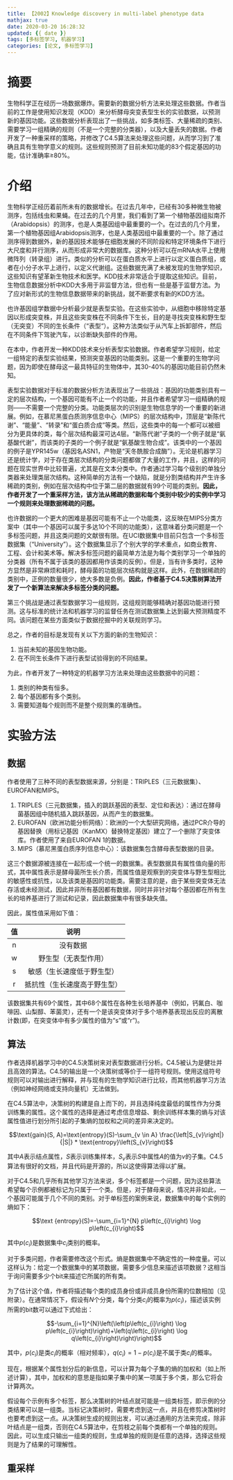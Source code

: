 ```yaml
---
title: 【2002】Knowledge discovery in multi-label phenotype data
mathjax: true
date: 2020-03-20 16:28:32
updated: {{ date }}
tags: [多标签学习, 机器学习]
categories: [论文, 多标签学习]
---
```


# 摘要

生物科学正在经历一场数据爆炸。需要新的数据分析方法来处理这些数据。作者当前的工作是使用知识发现（KDD）来分析酵母突变表型生长的实验数据，以预测新的基因功能。这些数据分析表现出了一些挑战，如多类标签、大量稀疏的类别、需要学习一组精确的规则（不是一个完整的分类器），以及大量丢失的数据。作者开发了一种重采样的策略，并修改了C4.5算法来处理这些问题，从而学习到了准确且具有生物学意义的规则。这些规则预测了目前未知功能的83个假定基因的功能，估计准确率≥80%。

# 介绍

生物科学正经历着前所未有的数据增长。在过去几年中，已经有30多种微生物被测序，包括线虫和果蝇。在过去的几个月里，我们看到了第一个植物基因组拟南芥（Arabidopsis）的测序，也是人类基因组中最重要的一个。在过去的几个月里，第一个植物基因组Arabidopsis测序，也是人类基因组中最重要的一个。除了通过测序得到数据外，新的基因技术能够在细胞发展的不同阶段和特定环境条件下进行大尺度和并行测序，从而形成非常大的数据库。这种分析可以在mRNA水平上使用微阵列（转录组）进行。类似的分析可以在蛋白质水平上进行以定义蛋白质组，或者在小分子水平上进行，以定义代谢组。这些数据充满了未被发现的生物学知识，这些知识有望革新生物技术和医学。KDD技术非常适合于提取这些知识。目前，生物信息数据分析中KDD大多用于非监督方法，但也有一些是基于监督方法。为了应对新形式的生物信息数据带来的新挑战，就不断要求有新的KDD方法。

也许基因组学数据中分析最少就是表型实验。在这些实验中，从细胞中移除特定基因以形成突变株，并且这些突变株在不同条件下生长，目的是寻找突变株和野生型（无突变）不同的生长条件（“表型“）。这种方法类似于从汽车上拆卸部件，然后在不同条件下驾驶汽车，以诊断缺失部件的作用。

在本中，作者开发一种KDD技术来分析表型实验数据。作者希望学习规则，给定一组特定的表型实验结果，预测突变基因的功能类别。这是一个重要的生物学问题，因为即使在酵母这一最具特征的生物体中，其30-40%的基因功能目前仍然未知。

表型实验数据对于标准的数据分析方法表现出了一些挑战：基因的功能类别具有一定的层次结构，一个基因可能有不止一个的功能，并且作者希望学习一组精确的规则——不需要一个完整的分类。功能类层次的识别是生物信息学的一个重要的新进展。例如，在慕尼黑蛋白质测序信息中心（MIPS）的层次结构中，顶层是“新陈代谢”、“能量”、“转录”和“蛋白质合成”等类。然后，这些类中的每一个都可以被细分为更具体的类，每个层次结构最深可达4层。“新陈代谢”子类的一个例子就是“氨基酸代谢”，而该类的子类的一个例子就是“氨基酸生物合成”。该类中的一个基因的例子是YPR145w（基因名ASN1，产物是“天冬酰胺合成酶”）。无论是机器学习还是统计学，对于存在类层次结构的分类问题都做了大量的工作，并且，这样的问题在现实世界中比较普遍，尤其是在文本分类中。作者通过学习每个级别的单独分类器来处理类层次结构。这种简单的方法有一个缺陷，就是分割类结构并产生许多稀疏的类别，例如在层次结构中位于第二层的数据就有99个可能的类别。**因此，作者开发了一个重采样方法，该方法从稀疏的数据和每个类别中较少的实例中学习一个规则来处理数据稀疏的问题。**

也许数据的一个更大的困难是基因可能有不止一个功能类，这反映在MIPS分类方案中（其中一个基因可以属于多达10个不同的功能类），这意味着分类问题是一个多标签问题，并且这类问题的文献很有限。在UCI数据集中目前只包含一个多标签数据集（“University”）。这个数据集显示了个别大学的学术重点，如商业教育、工程、会计和美术等。解决多标签问题的最简单方法是为每个类别学习一个单独的分类器（所有不属于该类的基因都用作该类的反例）。但是，当有许多类时，这种方显然是非常麻烦和耗时，酵母菌的功能层次结构就是这样。此外，在数据稀疏的类别中，正例的数量很少，绝大多数是负例。**因此，作者基于C4.5决策树算法开发了一个新算法来解决多标签分类的问题。**

第三个挑战是通过表型数据学习一组规则，这组规则能够精确对基因功能进行预测。这与标准的统计法和机器学习的监督任务在测试数据集上达到最大预测精度不同。该问题在某些方面类似于数据挖掘中的关联规则学习。

总之，作者的目标是发现有关以下方面的新的生物知识：

1. 当前未知的基因生物功能。
2. 在不同生长条件下进行表型试验得到的不同结果。

为此，作者开发了一种特定的机器学习方法来处理由这些数据中的问题：

1. 类别的种类有恒多。
2. 每个基因都有多个类别。
3. 需要知道每个规则而不是整个规则集的准确性。

# 实验方法

## 数据

作者使用了三种不同的表型数据来源，分别是：TRIPLES（三元数据集）、EUROFAN和MIPS。

1. TRIPLES（三元数据集，插入的跳跃基因的表型、定位和表达）：通过在酵母菌基因组中随机插入跳跃基因，从而产生的数据集。
2. EUROFAN（欧洲功能分析网络）：欧洲的一个大型研究网络，通过PCR介导的基因替换（用标记基因（KanMX）替换特定基因）建立了一个删除了突变体库。作者使用了来自EUROFAN 1的数据。
3. MIPS（慕尼黑蛋白质序列信息中心）：该数据集包含酵母表型数据的目录。

这三个数据源被连接在一起形成一个统一的数据集。表型数据具有属性值向量的形式，其中属性表示是酵母菌所生长介质，而属性值是观察到的突变体与野生型相比的敏感性或抗性，以及该类是基因的功能类。需要注意的是，由于某些突变体无法存活或未经测试，因此并非所有基因都有数据，同时并非针对每个基因都在所有生长的培养基进行了测试和记录，因此数据集中有很多缺失值。

因此，属性值采用如下值：

| 值 | 说明 |
| :--: | :--: |
| n | 没有数据 |
| w | 野生型（无表型作用） |
| s | 敏感（生长速度低于野生型） |
| r | 抵抗性（生长速度高于野生型） |

该数据集共有69个属性，其中68个属性在各种生长培养基中（例如，钙氟白、咖啡因、山梨醇、苯菌灵），还有一个是该突变体对于多个培养基表现出反应的离散计数(即，在突变体中有多少属性的值为“s”或“r”)。

## 算法

作者选择机器学习中的C4.5决策树来对表型数据进行分析。C4.5被认为是健壮并且高效的算法。C4.5的输出是一个决策树或等价于一组符号规则。使用这组符号规则可以对输出进行解释，并与现有的生物学知识进行比较，而其他机器学习方法（例如神经网络或支持向量机）无法做到。

在C4.5算法中，决策树的构建是自上而下的，并且选择纯度最低的属性作为分类训练集的属性。这个属性的选择是通过考虑信息增益、剩余训练样本集的熵与对该属性值进行划分所引起的子集熵的加权和之间的差异来决定的。

$$\text{gain}(S, A)=\text{entropy}(S)-\sum_{v \in A} \frac{\left|S_{v}\right|}{|S|} * \text{entropy}\left(S_{v}\right)$$

其中$A$表示结点属性，$S$表示训练集样本，$S_{v}$表示$S$中属性$A$的值为$v$的子集。C4.5算法有很好的文档，并且代码是开源的，所以这使得算法得以扩展。

对于C4.5和几乎所有其他学习方法来说，多个标签都是一个问题，因为这些算法希望每个示例都被标记为只属于一个类。但是，对于酵母来说，情况并非如此，一个基因可能属于几个不同的类别。对于单标签的案例来说，数据集中的每个实例的熵如下：

$$\text {entropy}(S)=-\sum_{i=1}^{N} p\left(c_{i}\right) \log p\left(c_{i}\right)$$

其中$p\left(c_{i}\right)$是数据集中$c_{i}$类别的概率。

对于多类问题，作者需要修改这个形式。熵是数据集中不确定性的一种度量。可以这样认为：给定一个数据集中的某项数据，需要多少信息来描述该项数据？这相当于询问需要多少个bit来描述它所属的所有类。

为了估计这个值，作者将描述每个类的成员身份或非成员身份所需的位数相加（见附录）。在通常情况下，假设有$N$个分类，每个分类$c_{i}$的概率为$p\left(c_{i}\right)$，描述该实例所需的bit数可以通过下式给出：

$$-\sum_{i=1}^{N}\left(\left(p\left(c_{i}\right) \log p\left(c_{i}\right)\right)+\left(q\left(c_{i}\right) \log q\left(c_{i}\right)\right)\right)$$

其中，$p\left(c_{i}\right)$是类$c_{i}$的概率（相对频率），$q\left(c_{i}\right)=1-p\left(c_{i}\right)$是不属于类$c_{i}$的概率。

现在，根据某个属性划分后的新信息，可以计算为每个子集的熵的加权和（如上所述计算），其中，加权和的意思是指如果子集中的某一项属于多个类，那么它将会计算两次。

假设每个示例有多个标签，那么决策树的叶结点就可能是一组类标签，即示例的分类结果可以是一组类。当标记决策树时，需要考虑到这一点，并且在修剪决策树时也要考虑到这一点。从决策树生成的规则出发，可以通过通用的方法来完成，除非叶结点是一组类，否则在C4.5算法中，在剪枝之前每个类都有一个单独的规则。因此，可以生成只输出一组类的规则，生成单独的规则是任意的选择，选择这些规则是为了结果的可理解性。

## 重采样

